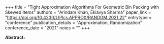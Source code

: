 +++
title = "Tight Approximation Algorithms For Geometric Bin Packing with Skewed Items"
authors = "Arindam Khan, Eklavya Sharma"
paper_link = "https://doi.org/10.4230/LIPIcs.APPROX/RANDOM.2021.22"
entrytype = "conference"
publication_details = "Approximation,  Randomization"
conference_date = "2021"
notes = ""
+++

<b>Abstract:</b>
